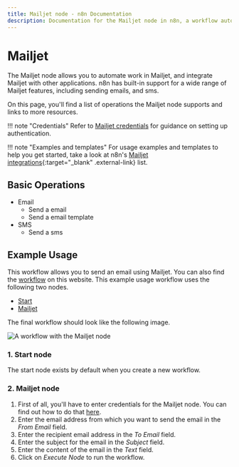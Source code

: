 ```yaml
---
title: Mailjet node - n8n Documentation
description: Documentation for the Mailjet node in n8n, a workflow automation platform. Includes details of operations and configuration, and links to examples and credentials information.
---
```


# Mailjet

The Mailjet node allows you to automate work in Mailjet, and integrate Mailjet with other applications. n8n has built-in support for a wide range of Mailjet features, including sending emails, and sms. 

On this page, you'll find a list of operations the Mailjet node supports and links to more resources.

!!! note "Credentials"
    Refer to [Mailjet credentials](/integrations/builtin/credentials/mailjet/) for guidance on setting up authentication. 

!!! note "Examples and templates"
    For usage examples and templates to help you get started, take a look at n8n's [Mailjet integrations](https://n8n.io/integrations/mailjet/){:target="_blank" .external-link} list.


## Basic Operations

* Email
    * Send a email
    * Send a email template
* SMS
    * Send a sms

## Example Usage

This workflow allows you to send an email using Mailjet. You can also find the [workflow](https://n8n.io/workflows/520) on this website. This example usage workflow uses the following two nodes.

- [Start](/integrations/builtin/core-nodes/n8n-nodes-base.start/)
- [Mailjet]()

The final workflow should look like the following image.

![A workflow with the Mailjet node](/_images/integrations/builtin/app-nodes/mailjet/workflow.png)

### 1. Start node

The start node exists by default when you create a new workflow.

### 2. Mailjet node

1. First of all, you'll have to enter credentials for the Mailjet node. You can find out how to do that [here](/integrations/builtin/credentials/mailjet/).
2. Enter the email address from which you want to send the email in the *From Email* field.
3. Enter the recipient email address in the *To Email* field.
4. Enter the subject for the email in the *Subject* field.
5. Enter the content of the email in the *Text* field.
6. Click on *Execute Node* to run the workflow.

